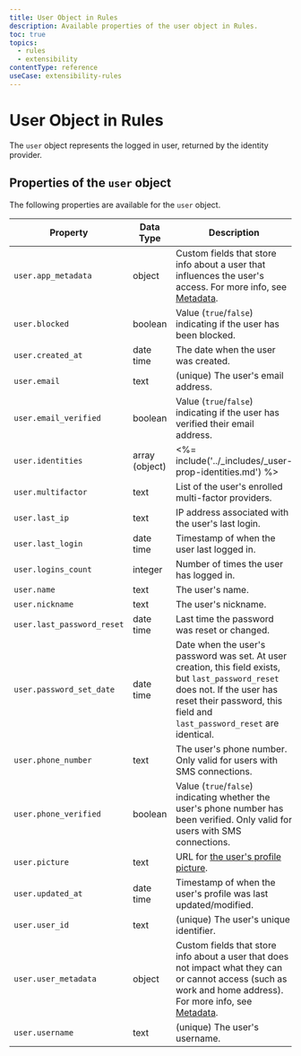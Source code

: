 ```yaml
---
title: User Object in Rules
description: Available properties of the user object in Rules.
toc: true
topics:
  - rules
  - extensibility
contentType: reference
useCase: extensibility-rules
---
```


# User Object in Rules

The `user` object represents the logged in user, returned by the identity provider.

## Properties of the `user` object

The following properties are available for the `user` object.

| Property | Data Type | Description |
|-|-|-|
| `user.app_metadata` | object | Custom fields that store info about a user that influences the user's access. For more info, see [Metadata](/metadata). |
| `user.blocked` | boolean | Value (`true`/`false`) indicating if the user has been blocked. |
| `user.created_at` | date time | The date when the user was created.
| `user.email` | text | (unique) The user's email address. |
| `user.email_verified` | boolean | Value (`true`/`false`) indicating if the user has verified their email address. |
| `user.identities` | array (object) |  <%= include('../_includes/_user-prop-identities.md') %> |
| `user.multifactor` | text | List of the user's enrolled multi-factor providers. |
| `user.last_ip` | text | IP address associated with the user's last login. |
| `user.last_login` | date time | Timestamp of when the user last logged in. |
| `user.logins_count` | integer | Number of times the user has logged in. |
| `user.name` | text | The user's name. |
| `user.nickname` | text | The user's nickname. |
| `user.last_password_reset` | date time | Last time the password was reset or changed. |
| `user.password_set_date` | date time | Date when the user's password was set. At user creation, this field exists, but `last_password_reset` does not. If the user has reset their password, this field and `last_password_reset` are identical. |
| `user.phone_number` | text  | The user's phone number. Only valid for users with SMS connections. |
| `user.phone_verified` | boolean | Value (`true`/`false`) indicating whether the user's phone number has been verified. Only valid for users with SMS connections. |
| `user.picture` | text | URL for [the user's profile picture](/user-profile/user-picture). |
| `user.updated_at` | date time | Timestamp of when the user's profile was last updated/modified. |
| `user.user_id` | text | (unique) The user's unique identifier. |
| `user.user_metadata` | object | Custom fields that store info about a user that does not impact what they can or cannot access (such as work and home address). For more info, see [Metadata](/metadata). |
| `user.username` | text | (unique) The user's username. |
